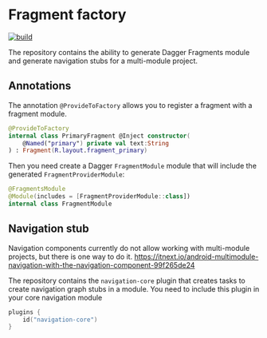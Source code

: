 # Fragment factory
[![build](https://github.com/rwqwr/fragment-factory/actions/workflows/workflows.yml/badge.svg)](https://github.com/rwqwr/fragment-factory/actions/workflows/workflows.yml)

The repository contains the ability to generate Dagger Fragments module and generate navigation stubs for a multi-module project.

## Annotations
The annotation `@ProvideToFactory` allows you to register a fragment with a fragment module.

```kotlin
@ProvideToFactory
internal class PrimaryFragment @Inject constructor(
    @Named("primary") private val text:String
) : Fragment(R.layout.fragment_primary)
```

Then you need create a Dagger `FragmentModule` module that will include the generated `FragmentProviderModule`:
```kotlin
@FragmentsModule
@Module(includes = [FragmentProviderModule::class])
internal class FragmentModule
```

## Navigation stub
Navigation components currently do not allow working with multi-module projects, but there is one way to do it.
https://itnext.io/android-multimodule-navigation-with-the-navigation-component-99f265de24

The repository contains the `navigation-core` plugin that creates tasks to create navigation graph stubs in a module.
You need to include this plugin in your core navigation module
```kotlin
plugins {
    id("navigation-core")
}
```